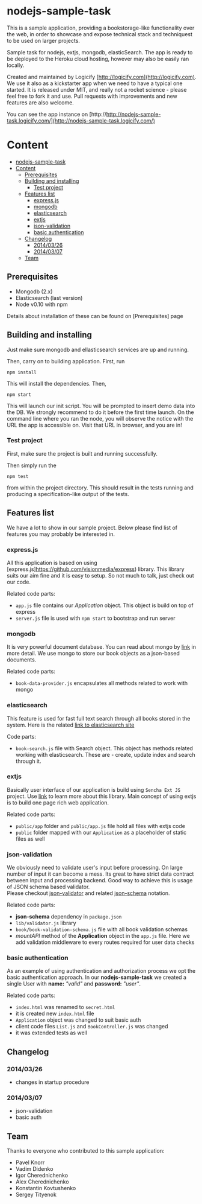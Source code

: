 # nodejs-sample-task
This is a sample application, providing a bookstorage-like functionality over the web, in order to
showcase and expose technical stack and techniquest to be used on larger projects.

Sample task for nodejs, extjs, mongodb, elasticSearch. The app is ready to be deployed to the Heroku
cloud hosting, however may also be easily ran locally.

Created and maintained by Logicify [http://logicify.com](http://logicify.com). We use it also as a kickstarter
app when we need to have a typical one started. It is released under MIT, and really not a rocket science - please
feel free to fork it and use. Pull requests with improvements and new features are also welcome.

You can see the app instance on [http://http://nodejs-sample-task.logicify.com/](http://nodejs-sample-task.logicify.com/)

# Content
- [nodejs-sample-task](#nodejs-sample-task)
- [Content](#content)
    - [Prerequisites](#prerequisites)
    - [Building and installing](#building-and-installing)
        - [Test project](#test-project)
    - [Features list](#features-list)
        - [express.js](#expressjs)
        - [mongodb](#mongodb)
        - [elasticsearch](#elasticsearch)
        - [extjs](#extjs)
        - [json-validation](#json-validation)
        - [basic authentication](#basic-authentication)
    - [Changelog](#changelog)
        - [2014/03/26](#20140326)
        - [2014/03/07](#20140307)
    - [Team](#team)

## Prerequisites
 * Mongodb (2.x)
 * Elasticsearch (last version)
 * Node v0.10 with npm

 Details about installation of these can be found on [Prerequisites] page

## Building and installing
Just make sure mongodb and ellasticsearch services are up and running. 

Then, carry on to building application. First, run

 ```
 npm install
 ```

This will install the dependencies. Then,

```
npm start
```

This will launch our init script. You will be prompted to insert demo data into the DB. We strongly recommend to do it before the first time launch.  On the command line where you ran the node, you will observe the notice with the URL the app is
accessible on. Visit that URL in browser, and you are in!

### Test project

First, make sure the project is built and running successfully.

Then simply run the
```
npm test
```
from within the project directory. This should result in the tests running and producing a specification-like
 output of the tests.



## Features list
We have a lot to show in our sample project. Below please find list of features you may probably be interested in.

### express.js

All this application is based on using [express.js]https://github.com/visionmedia/express) library. This library suits our aim fine and it is easy to setup. So not much to talk, just check out our code.

Related code parts:

 * ```app.js``` file contains our *Application* object. This object is build on top of express
 * ```server.js``` file is used with ```npm start``` to bootstrap and run server

### mongodb

It is very powerful document database. You can read about mongo by [link](https://www.mongodb.org/) in more detail. We use mongo to store our book objects as a json-based documents.

Related code parts:

 * ```book-data-provider.js``` encapsulates all methods related to work with mongo

### elasticsearch

This feature is used for fast full text search through all books stored in the system. Here is the related [link to elasticsearch site](http://www.elasticsearch.org/)

Code parts:

 * ```book-search.js``` file with Search object. This object has methods related working with elasticsearch. These are - create, update index and search through it.

### extjs

Basically user interface of our application is build using `Sencha Ext JS` project. Use [link](http://www.sencha.com/products/extjs/)  to learn more about this library.
Main concept of using extjs is to build one page rich web application.

Related code parts:

* ```public/app``` folder and ```public/app.js``` file hold all files with extjs code
* ```public``` folder mapped with our `Application` as a placeholder of static files as well
 
### json-validation

We obviously need to validate user's input before processing. On large number of input it can become a mess. Its great to have strict data contract between input and processing backend. Good way to achieve this is usage of  JSON schema based validator.  
Please checkout [json-validator](http://github.com/kriszyp/json-schema) and related [json-schema](http://json-schema.org/) notation.

Related code parts:

 * **json-schema** dependency in ```package.json```
 *  ```lib/validator.js``` library
 *  ```book/book-validation-schema.js``` file with all book validation schemas
 *  *mountAPI* method of the **Application** object in the ```app.js``` file. Here we add validation middleware to every routes required for user data checks

### basic authentication

As an example of using authentication and authorization process we opt the basic authentication approach.
In our **nodejs-sample-task** we created a single User with **name:** *"valid"* and **password:** *"user"*.

Related code parts:

 * ```index.html``` was renamed to ```secret.html```
 * it is created new ```index.html``` file
 * ```Application``` object was changed to suit basic auth
 * client code files ```List.js``` and ```BookController.js``` was changed
 * it was extended tests as well

## Changelog

### 2014/03/26

 * changes in startup procedure

### 2014/03/07

 * json-validation
 * basic auth 
 
## Team
Thanks to everyone who contributed to this sample application:

 * Pavel Knorr
 * Vadim Didenko
 * Igor Cherednichenko
 * Alex Cherednichenko
 * Konstantin Kovtushenko
 * Sergey Tityenok
